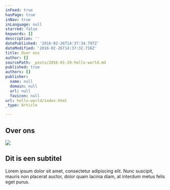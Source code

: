 ```yaml
---
inFeed: true
hasPage: true
inNav: true
inLanguage: null
starred: false
keywords: []
description: ''
datePublished: '2016-02-26T14:37:34.797Z'
dateModified: '2016-02-26T14:37:32.716Z'
title: Over ons
author: []
sourcePath: _posts/2016-01-29-hello-world.md
published: true
authors: []
publisher:
  name: null
  domain: null
  url: null
  favicon: null
url: hello-world/index.html
_type: Article

---
```

## Over ons
![](https://the-grid-user-content.s3-us-west-2.amazonaws.com/7507d7fc-b603-4796-bfaf-07e35ec16e4f.jpg)

## Dit is een subtitel

Lorem ipsum dolor sit amet, consectetur adipiscing elit. Nunc suscipit, mauris non placerat auctor, dolor quam lacinia diam, at interdum metus felis eget purus.